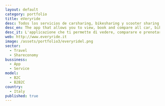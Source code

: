 ```yaml
---
layout: default
category: portfolio
title: eVeryride
desc: Todos los servicios de carsharing, bikesharing y scooter sharing agregados en una aplicación!
desc_en: The app that allows you to view, book and compare all car, bike and scooter sharing services. All ridesharing services in one app!
desc_it: L'applicazione che ti permette di vedere, comparare e prenotare tutti i servizi di car, bike e scooter sharing!
web: http://www.everyride.it
image: /assets/portfolio3/everyridel.png
sector: 
  - Travel
  - Shareconomy
bussiness: 
  - App
  - Service
model:
  - B2C
  - B2B2C
country: 
  - Italy
published: true
---
```

